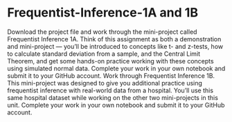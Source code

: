 # Frequentist-Inference-1A and 1B
Download the project file and work through the mini-project called Frequentist Inference 1A. Think of this assignment as both a demonstration and mini-project — you’ll be introduced to concepts like t- and z-tests, how to calculate standard deviation from a sample, and the Central Limit Theorem, and get some hands-on practice working with these concepts using simulated normal data. Complete your work in your own notebook and submit it to your GitHub account. 
Work through Frequentist Inference 1B. This mini-project was designed to give you additional practice using frequentist inference with real-world data from a hospital. You’ll use this same hospital dataset while working on the other two mini-projects in this unit. Complete your work in your own notebook and submit it to your GitHub account. 
